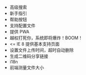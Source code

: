 - 高级搜索
- 新手指引
- 帮助按钮
- 支持配置文件
- 提供 PWA
- 越权打死你，系统即将爆炸！BOOM！
- <= IE 8 提供基本支持页面
- 设置文件上传时间，超时自动删除
- 生成二维码分享链接
- i18n
- 前端测量文件大小